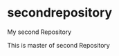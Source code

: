 # secondrepository
My second Repository
<html>
<head></head>
<body>
  <p>This is master of second Repository</p>
</body>
</html>
